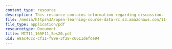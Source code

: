 ```yaml
---
content_type: resource
description: This resource contains information regarding discussion.
file: /media/https%3A/open-learning-course-data-rc.s3.amazonaws.com/11-165-infrastructure-and-energy-technology-challenges-fall-2011/e8ac46cccf11f89e3f28c6611defde94_MIT11_165F11_Ses20.pdf
file_type: application/pdf
resourcetype: Document
title: MIT11_165F11_Ses20.pdf
uid: e8ac46cc-cf11-f89e-3f28-c6611defde94
---
```

